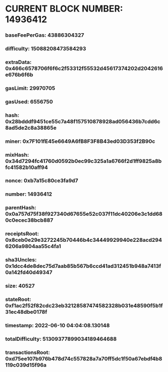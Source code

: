 # CURRENT BLOCK NUMBER: 14936412

### baseFeePerGas: 43886304327
### difficulty: 15088208473584293
### extraData: 0x466c6578706f6f6c2f53312f55532d45617374202d2042616e676b6f6b
### gasLimit: 29970705
### gasUsed: 6556750
### hash: 0x28bdddf9451ce55c7a48f157510878928ad056436b7cdd6c8ad5de2c8a38865e
### miner: 0x7F101fE45e6649A6fB8F3F8B43ed03D353f2B90c
### mixHash: 0x34d7294fc41760d0592b0ec99c325a1a6766f2d1ff9825a8bfc41582b10aff94
### nonce: 0xb7a15c80ce3fa9d7
### number: 14936412
### parentHash: 0x0a757d75f38f927340d67655e52c037f11dc40206e3c1dd680c0ecec38bcb887
### receiptsRoot: 0x8ceb0e29e3272245b70446b4c34449929940e228acd2946206a9804aa55c4fa1
### sha3Uncles: 0x1dcc4de8dec75d7aab85b567b6ccd41ad312451b948a7413f0a142fd40d49347
### size: 40527
### stateRoot: 0xf1ac2f52f82cdc23eb32128587474582328b031e48590f5b1f31ec48dbe0178f
### timestamp: 2022-06-10 04:04:08.130148
### totalDifficulty: 51309377899034189464688
### transactionsRoot: 0xd75ee107b976b478d74c557828a7a70ff5dc1f50a67ebdf4b8119c039d15f96a
